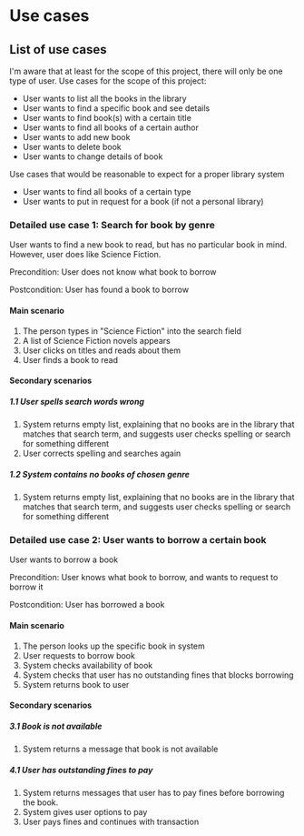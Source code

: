 # Use cases

## List of use cases
I'm aware that at least for the scope of this project, there will only be one type of user. 
Use cases for the scope of this project:
* User wants to list all the books in the library
* User wants to find a specific book and see details
* User wants to find book(s) with a certain title
* User wants to find all books of a certain author
* User wants to add new book
* User wants to delete book
* User wants to change details of book

Use cases that would be reasonable to expect for a proper library system
* User wants to find all books of a certain type
* User wants to put in request for a book (if not a personal library)

### Detailed use case 1: Search for book by genre

User wants to find a new book to read, but has no particular book in mind. However, user does like Science Fiction.

Precondition: User does not know what book to borrow

Postcondition: User has found a book to borrow

#### Main scenario
1. The person types in "Science Fiction" into the search field
2. A list of Science Fiction novels appears
3. User clicks on titles and reads about them
4. User finds a book to read

#### Secondary scenarios
##### 1.1 User spells search words wrong
1. System returns empty list, explaining that no books are in the library that matches that search term, and suggests user checks spelling or search for something different
2. User corrects spelling and searches again
##### 1.2 System contains no books of chosen genre
1. System returns empty list, explaining that no books are in the library that matches that search term, and suggests user checks spelling or search for something different


### Detailed use case 2: User wants to borrow a certain book

User wants to borrow a book

Precondition: User knows what book to borrow, and wants to request to borrow it

Postcondition: User has borrowed a book

#### Main scenario
1. The person looks up the specific book in system
2. User requests to borrow book
3. System checks availability of book
4. System checks that user has no outstanding fines that blocks borrowing
5. System returns book to user

#### Secondary scenarios
##### 3.1 Book is not available
1. System returns a message that book is not available
##### 4.1 User has outstanding fines to pay
1. System returns messages that user has to pay fines before borrowing the book.
2. System gives user options to pay
3. User pays fines and continues with transaction
 

